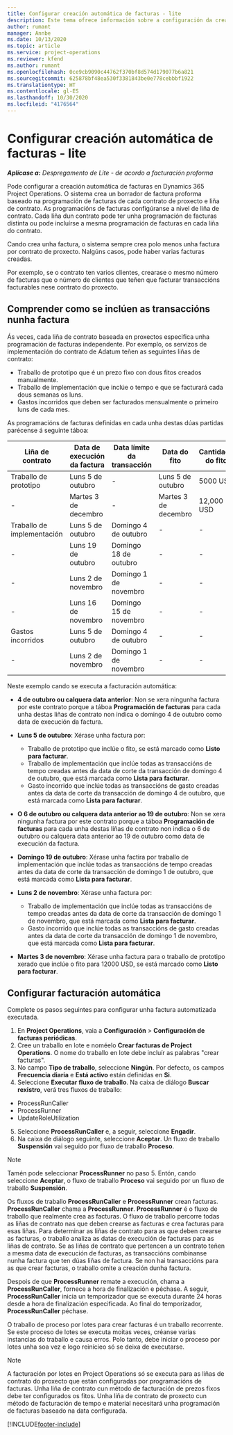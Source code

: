 ```yaml
---
title: Configurar creación automática de facturas - lite
description: Este tema ofrece información sobre a configuración da creación automática de facturas proforma.
author: rumant
manager: Annbe
ms.date: 10/13/2020
ms.topic: article
ms.service: project-operations
ms.reviewer: kfend
ms.author: rumant
ms.openlocfilehash: 0ce9cb9090c44762f370bf8d574d179077b6a821
ms.sourcegitcommit: 625878bf48ea530f3381843be0e778cebbbf1922
ms.translationtype: HT
ms.contentlocale: gl-ES
ms.lasthandoff: 10/30/2020
ms.locfileid: "4176564"
---
```

# <a name="configure-automatic-invoice-creation---lite"></a>Configurar creación automática de facturas - lite
 
_**Aplícase a:** Despregamento de Lite - de acordo a facturación proforma_

Pode configurar a creación automática de facturas en Dynamics 365 Project Operations. O sistema crea un borrador de factura proforma baseado na programación de facturas de cada contrato de proxecto e liña de contrato. As programacións de facturas configúranse a nivel de liña de contrato. Cada liña dun contrato pode ter unha programación de facturas distinta ou pode incluírse a mesma programación de facturas en cada liña do contrato.

Cando crea unha factura, o sistema sempre crea polo menos unha factura por contrato de proxecto. Nalgúns casos, pode haber varias facturas creadas.

Por exemplo, se o contrato ten varios clientes, crearase o mesmo número de facturas que o número de clientes que teñen que facturar transaccións facturables nese contrato do proxecto.

## <a name="understand-how-transactions-are-included-on-an-invoice"></a>Comprender como se inclúen as transaccións nunha factura 

Ás veces, cada liña de contrato baseada en proxectos especifica unha programación de facturas independente. Por exemplo, os servizos de implementación do contrato de Adatum teñen as seguintes liñas de contrato:

- Traballo de prototipo que é un prezo fixo con dous fitos creados manualmente.
- Traballo de implementación que inclúe o tempo e que se facturará cada dous semanas os luns.
- Gastos incorridos que deben ser facturados mensualmente o primeiro luns de cada mes.

As programacións de facturas definidas en cada unha destas dúas partidas parécense á seguinte táboa:

| Liña de contrato | Data de execución da factura | Data límite da transacción | Data do fito | Cantidade do fito |
| --- | --- | --- | --- | --- |
| Traballo de prototipo | Luns 5 de outubro | - | Luns 5 de outubro | 5000 USD |
| - | Martes 3 de decembro | - | Martes 3 de decembro | 12,000 USD |
| Traballo de implementación | Luns 5 de outubro | Domingo 4 de outubro | - | - |
| - | Luns 19 de outubro | Domingo 18 de outubro | - | - |
| - | Luns 2 de novembro | Domingo 1 de novembro | - | - |
| - | Luns 16 de novembro | Domingo 15 de novembro | - | - |
| Gastos incorridos | Luns 5 de outubro | Domingo 4 de outubro | - | - |
| - | Luns 2 de novembro | Domingo 1 de novembro | - | - |

Neste exemplo cando se executa a facturación automática:

- **4 de outubro ou calquera data anterior**: Non se xera ningunha factura por este contrato porque a táboa **Programación de facturas** para cada unha destas liñas de contrato non indica o domingo 4 de outubro como data de execución da factura.
- **Luns 5 de outubro**: Xérase unha factura por:

    - Traballo de prototipo que inclúe o fito, se está marcado como **Listo para facturar**.
    - Traballo de implementación que inclúe todas as transaccións de tempo creadas antes da data de corte da transacción de domingo 4 de outubro, que está marcada como **Lista para facturar**.
    - Gasto incorrido que inclúe todas as transaccións de gasto creadas antes da data de corte da transacción de domingo 4 de outubro, que está marcada como **Lista para facturar**.
  
- **O 6 de outubro ou calquera data anterior ao 19 de outubro**: Non se xera ningunha factura por este contrato porque a táboa **Programación de facturas** para cada unha destas liñas de contrato non indica o 6 de outubro ou calquera data anterior ao 19 de outubro como data de execución da factura.
- **Domingo 19 de outubro**: Xérase unha factira por traballo de implementación que inclúe todas as transaccións de tempo creadas antes da data de corte da transacción de domingo 1 de outubro, que está marcada como **Lista para facturar**.
- **Luns 2 de novembro**: Xérase unha factura por:

    - Traballo de implementación que inclúe todas as transaccións de tempo creadas antes da data de corte da transacción de domingo 1 de novembro, que está marcada como **Lista para facturar**.
    - Gasto incorrido que inclúe todas as transaccións de gasto creadas antes da data de corte da transacción de domingo 1 de novembro, que está marcada como **Lista para facturar**.

- **Martes 3 de novembro**: Xérase unha factura para o traballo de prototipo xerado que inclúe o fito para 12000 USD, se está marcado como **Listo para facturar**.

## <a name="configure-automatic-invoicing"></a>Configurar facturación automática

Complete os pasos seguintes para configurar unha factura automatizada executada.

1. En **Project Operations**, vaia a **Configuración** > **Configuración de facturas periódicas**.
2. Cree un traballo en lote e noméelo **Crear facturas de Project Operations**. O nome do traballo en lote debe incluír as palabras "crear facturas".
3. No campo **Tipo de traballo**, seleccione **Ningún**. Por defecto, os campos **Frecuencia diaria** e **Está activo** están definidas en **Si**.
4. Seleccione **Executar fluxo de traballo**. Na caixa de diálogo **Buscar rexistro**, verá tres fluxos de traballo:

- ProcessRunCaller
- ProcessRunner
- UpdateRoleUtilization

5. Seleccione **ProcessRunCaller** e, a seguir, seleccione **Engadir**.
6. Na caixa de diálogo seguinte, seleccione **Aceptar**. Un fluxo de traballo **Suspensión** vai seguido por fluxo de traballo **Proceso**. 

> [!NOTE]
> Tamén pode seleccionar **ProcessRunner** no paso 5. Entón, cando seleccione **Aceptar**, o fluxo de traballo **Proceso** vai seguido por un fluxo de traballo **Suspensión**.

Os fluxos de traballo **ProcessRunCaller** e **ProcessRunner** crean facturas. **ProcessRunCaller** chama a **ProcessRunner**. **ProcessRunner** é o fluxo de traballo que realmente crea as facturas. O fluxo de traballo percorre todas as liñas de contrato nas que deben crearse as facturas e crea facturas para esas liñas. Para determinar as liñas de contrato para as que deben crearse as facturas, o traballo analiza as datas de execución de facturas para as liñas de contrato. Se as liñas de contrato que pertencen a un contrato teñen a mesma data de execución de facturas, as transaccións combínanse nunha factura que ten dúas liñas de factura. Se non hai transaccións para as que crear facturas, o traballo omite a creación dunha factura.

Despois de que **ProcessRunner** remate a execución, chama a **ProcessRunCaller**, fornece a hora de finalización e péchase. A seguir, **ProcessRunCaller** inicia un temporizador que se executa durante 24 horas desde a hora de finalización especificada. Ao final do temporizador, **ProcessRunCaller** péchase.

O traballo de proceso por lotes para crear facturas é un traballo recorrente. Se este proceso de lotes se executa moitas veces, créanse varias instancias do traballo e causa erros. Polo tanto, debe iniciar o proceso por lotes unha soa vez e logo reinícieo só se deixa de executarse.

> [!NOTE]
> A facturación por lotes en Project Operations só se executa para as liñas de contrato do proxecto que están configuradas por programacións de facturas. Unha liña de contrato cun método de facturación de prezos fixos debe ter configurados os fitos. Unha liña de contrato de proxecto cun método de facturación de tempo e material necesitará unha programación de facturas baseado na data configurada.


[!INCLUDE[footer-include](../../includes/footer-banner.md)]